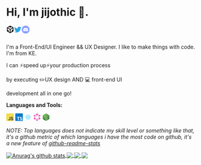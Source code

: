 # Hi, I'm  jijothic 👋.

<a href="https://codesandbox.io/u/jijothic">
  <img align="left" alt="Anurag Hazra | CodeSandbox" width="20px" src="https://raw.githubusercontent.com/jijothic/jijothic/master/assets/codesandbox.svg" />
</a>
<a href="https://twitter.com/jijothic">
  <img align="left" alt="Anurag Hazra | Twitter" width="21px" src="https://raw.githubusercontent.com/jijothic/jijothic/master/assets/twitter.svg" />
</a>
<a href="https://discord.gg">
  <img align="left" alt="jijothic's Discord" width="21px" src="https://raw.githubusercontent.com/jijothic/jijothic/master/assets/discord-round.svg" />
</a>

<br />
<br />

I'm a Front-End/UI Engineer && UX Designer. I like to make things with code. I'm from KE.

<div><p>I can <span>⚡</span><span>speed up</span><span>⚡</span>your production process</p><p>by executing <span >✏️</span><span>UX design</span>  AND <span>💻</span> <span>front-end UI</span></p><p>development all in one go!</p></div>

**Languages and Tools:**  

<code><img height="20" src="https://raw.githubusercontent.com/github/explore/80688e429a7d4ef2fca1e82350fe8e3517d3494d/topics/javascript/javascript.png"></code>
<code><img height="20" src="https://raw.githubusercontent.com/github/explore/80688e429a7d4ef2fca1e82350fe8e3517d3494d/topics/typescript/typescript.png"></code>
<code><img height="20" src="https://raw.githubusercontent.com/github/explore/80688e429a7d4ef2fca1e82350fe8e3517d3494d/topics/react/react.png"></code>
<code><img height="20" src="https://raw.githubusercontent.com/github/explore/5c058a388828bb5fde0bcafd4bc867b5bb3f26f3/topics/graphql/graphql.png"></code>
<code><img height="20" src="https://raw.githubusercontent.com/github/explore/80688e429a7d4ef2fca1e82350fe8e3517d3494d/topics/nodejs/nodejs.png"></code>    

<!--- 
  if you have forked this to use on your profile, 
  Change the `github-readme-stats.anuraghazra1.vercel.app` to `github-readme-stats.vercel.app` 
--->

<!-- Change the `github-readme-stats.anuraghazra1.vercel.app` to `github-readme-stats.vercel.app`  -->

*NOTE: Top languages does not indicate my skill level or something like that, it's a github metric of which languages i have the most code on github, it's a new feature of [github-readme-stats](https://github.com/anuraghazra/github-readme-stats)*


<a href="https://github.com/anuraghazra/github-readme-stats">
  <img align="center" src="https://github-readme-stats.vercel.app/api?username=anuraghazra&show_icons=true&include_all_commits=true&theme=radical" alt="Anurag's github stats" />
</a>
<a href="https://github.com/anuraghazra/github-readme-stats">
  <!-- Change the `github-readme-stats.anuraghazra1.vercel.app` to `github-readme-stats.vercel.app`  -->
  <img align="center" src="https://github-readme-stats.vercel.app/api/top-langs/?username=anuraghazra&layout=compact&theme=radical" />
</a>

<a href="https://github.com/anuraghazra/github-readme-stats">
  <!-- Change the `github-readme-stats.anuraghazra1.vercel.app` to `github-readme-stats.vercel.app`  -->
  <img align="center" src="https://github-readme-stats.vercel.app/api/pin/?username=anuraghazra&repo=github-readme-stats&theme=radical" />
</a>    
<a href="https://github.com/anuraghazra/anuraghazra.github.io">
  <!-- Change the `github-readme-stats.anuraghazra1.vercel.app` to `github-readme-stats.vercel.app`  -->
  <img align="center" src="https://github-readme-stats.vercel.app/api/pin/?username=anuraghazra&repo=anuraghazra.github.io&theme=radical" />
</a>